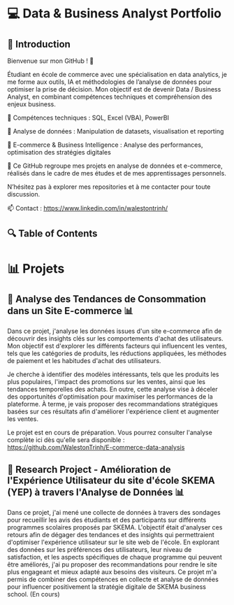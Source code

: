 # 💻 Data & Business Analyst Portfolio

## 📌 Introduction  

Bienvenue sur mon GitHub ! 🎯 

Étudiant en école de commerce avec une spécialisation en data analytics, je me forme aux outils, IA et méthodologies de l’analyse de données pour optimiser la prise de décision. Mon objectif est de devenir Data / Business Analyst, en combinant compétences techniques et compréhension des enjeux business.

🔹 Compétences techniques : SQL, Excel (VBA), PowerBI

🔹 Analyse de données : Manipulation de datasets, visualisation et reporting

🔹 E-commerce & Business Intelligence : Analyse des performances, optimisation des stratégies digitales

🚀 Ce GitHub regroupe mes projets en analyse de données et e-commerce, réalisés dans le cadre de mes études et de mes apprentissages personnels.

N’hésitez pas à explorer mes repositories et à me contacter pour toute discussion.

📫 Contact : https://www.linkedin.com/in/walestontrinh/


## 🔍 Table of Contents

# 📊 Projets

## 🚀 Analyse des Tendances de Consommation dans un Site E-commerce 📊

Dans ce projet, j'analyse les données issues d'un site e-commerce afin de découvrir des insights clés sur les comportements d'achat des utilisateurs. Mon objectif est d'explorer les différents facteurs qui influencent les ventes, tels que les catégories de produits, les réductions appliquées, les méthodes de paiement et les habitudes d'achat des utilisateurs.

Je cherche à identifier des modèles intéressants, tels que les produits les plus populaires, l'impact des promotions sur les ventes, ainsi que les tendances temporelles des achats. En outre, cette analyse vise à déceler des opportunités d'optimisation pour maximiser les performances de la plateforme. À terme, je vais proposer des recommandations stratégiques basées sur ces résultats afin d'améliorer l'expérience client et augmenter les ventes.


Le projet est en cours de préparation. Vous pourrez consulter l'analyse complète ici dès qu'elle sera disponible : https://github.com/WalestonTrinh/E-commerce-data-analysis


## 🚀 Research Project - Amélioration de l'Expérience Utilisateur du site d'école SKEMA (YEP) à travers l'Analyse de Données 📊


Dans ce projet, j'ai mené une collecte de données à travers des sondages pour recueillir les avis des étudiants et des participants sur différents programmes scolaires proposés par SKEMA. L'objectif était d'analyser ces retours afin de dégager des tendances et des insights qui permettraient d'optimiser l'expérience utilisateur sur le site web de l'école. En explorant des données sur les préférences des utilisateurs, leur niveau de satisfaction, et les aspects spécifiques de chaque programme qui peuvent être améliorés, j'ai pu proposer des recommandations pour rendre le site plus engageant et mieux adapté aux besoins des visiteurs. Ce projet m'a permis de combiner des compétences en collecte et analyse de données pour influencer positivement la stratégie digitale de SKEMA business school. (En cours)
